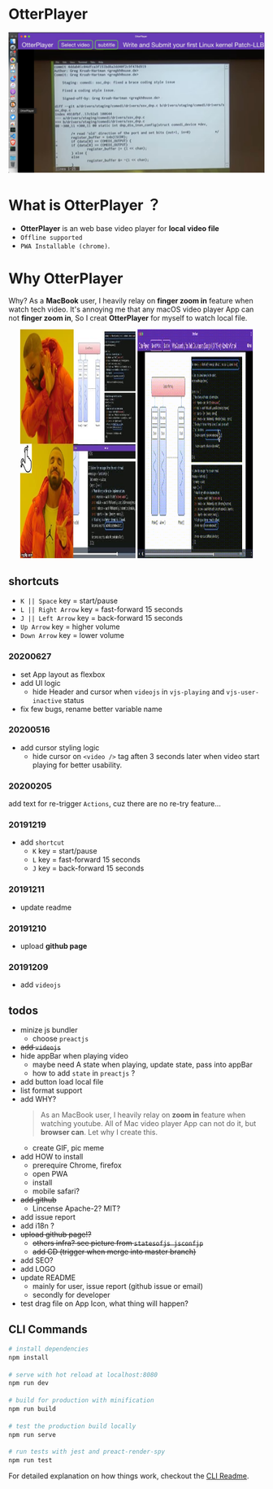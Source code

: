 # OtterPlayer
![installable](/assets/imgs/installable.jpg)

# What is OtterPlayer ？
- **OtterPlayer** is an web base video player for **local video file**
- `Offline supported`
- `PWA Installable (chrome)`.

# Why OtterPlayer 
  Why? As a **MacBook** user, I heavily relay on **finger zoom in** feature when watch tech video. It's annoying me that any macOS video player App can not **finger zoom in**, So I creat **OtterPlayer** for myself to watch local file.

<p align="center">
  <img width="45%" height="450" src="assets/imgs/whyOtterPlayer.jpg">
  <img width="45%" height="450" src="assets/imgs/zoomin.gif">
</p>

## shortcuts
- `K || Space` key = start/pause
- `L || Right Arrow` key = fast-forward 15 seconds
- `J || Left Arrow` key = back-forward 15 seconds
- `Up Arrow` key = higher volume
- `Down Arrow` key = lower volume

### 20200627
- set App layout as flexbox
- add UI logic
  - hide Header and cursor when `videojs` in `vjs-playing` and `vjs-user-inactive` status
- fix few bugs, rename better variable name

### 20200516
- add cursor styling logic
  - hide cursor on `<video />` tag aften 3 seconds later when video start playing for better usability.

### 20200205
add text for re-trigger `Actions`, cuz there are no re-try feature...

### 20191219
- add `shortcut`
  - `K` key = start/pause
  - `L` key = fast-forward 15 seconds
  - `J` key = back-forward 15 seconds
### 20191211
- update readme

### 20191210
- upload **github page**

### 20191209
- add `videojs`

## todos
- minize js bundler
  - choose `preactjs`
- ~~add `videojs`~~
- hide appBar when playing video
  - maybe need A state when playing, update state, pass into appBar
  - how to add `state` in `preactjs` ?
- add button load local file
- list format support
- add WHY?
  > As an MacBook user, I heavily relay on **zoom in** feature when watching youtube. All of Mac video player App can not do it, but **browser can**. Let why I create this.
  - create GIF, pic meme
- add HOW to install
  - prerequire Chrome, firefox
  - open PWA
  - install
  - mobile safari?
- ~~add github~~
  - Lincense Apache-2? MIT?
- add issue report
- add i18n ?
- ~~upload github page!?~~
  - ~~others infra? see picture from `statesofjs jsconfjp`~~
  - ~~add CD (trigger when merge into master branch)~~
- add SEO?
- add LOGO
- update README
  - mainly for user, issue report (github issue or email)
  - secondly for developer
- test drag file on App Icon, what thing will happen?



## CLI Commands

``` bash
# install dependencies
npm install

# serve with hot reload at localhost:8080
npm run dev

# build for production with minification
npm run build

# test the production build locally
npm run serve

# run tests with jest and preact-render-spy
npm run test
```

For detailed explanation on how things work, checkout the [CLI Readme](https://github.com/developit/preact-cli/blob/master/README.md).
